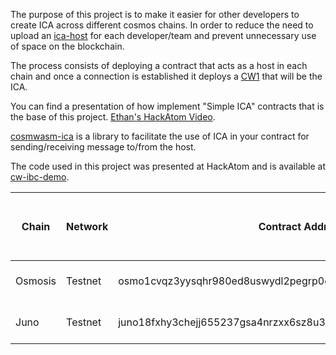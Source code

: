 The purpose of this project is to make it easier for other developers to create ICA across different cosmos chains. In order to reduce the need to upload an [ica-host](./contracts/ica-host/) for each developer/team and prevent unnecessary use of space on the blockchain.

The process consists of deploying a contract that acts as a host in each chain and once a connection is established it deploys a [CW1](https://github.com/CosmWasm/cw-plus/tree/main/contracts/cw1-whitelist) that will be the ICA.

You can find a presentation of how implement "Simple ICA" contracts that is the base of this project. [Ethan's HackAtom Video](https://www.youtube.com/watch?v=x75UobIr4qo&t=9070s).

[cosmwasm-ica](https://crates.io/crates/cosmwasm-ica) is a library to facilitate the use of ICA in your contract for sending/receiving message to/from the host.

The code used in this project was presented at HackAtom and is available at [cw-ibc-demo](https://github.com/confio/cw-ibc-demo).

| Chain | Network | Contract Address | CW1-Code ID | CW1 Upload Tx | CW-ICA-HOST-Code ID | CW-ICA-HOST Upload Tx & Instantiation Tx |
| - | - | - | - | - | - | - |
| Osmosis | Testnet | osmo1cvqz3yysqhr980ed8uswydl2pegrp0eglen3ruyaqnve0ennq6fs3cxmdg | 2943 |  [Tx][Juno-Testnet-CW1-Upload] | 2942 | [Upload Tx][Osmosis-Testnet-ICA-Host-Upload] & [Instantiation Tx][Osmosis-Testnet-ICA-Host-Instantiation]
| Juno | Testnet | juno18fxhy3chejj655237gsa4nrzxx6sz8u3lkejtmlj78c2hgre7fcsz56z24 | 1087 | [Tx][Juno-Testnet-CW1-Upload] | 1088 | [Upload Tx][Juno-Testnet-ICA-Host-Upload] & [Instantiation Tx][Juno-Testnet-ICA-Host-Instantiation]


[Juno-Testnet-CW1-Upload]: https://testnet.mintscan.io/juno-testnet/txs/3AB898B83C55B1E5980E2112B8D3BE8AEB14DD5CAAB1D4A0E81057676AF68813
[Juno-Testnet-ICA-Host-Upload]: https://testnet.mintscan.io/juno-testnet/txs/446509DE045FA08B5C3A18784D98725633D3590CB3CF4DF87A61B105CC3DEC55
[Juno-Testnet-ICA-Host-Instantiation]: https://testnet.mintscan.io/juno-testnet/txs/7DB3608F86910F6F91BA03E7906AA1B71C3F8B8ABDB9ABA3E6D8179FA82FC387

[Osmosis-Testnet-CW1-Upload]: https://testnet.mintscan.io/osmosis-testnet/txs/C7784B5D93DF33DC4DB2DBE7B63CA94C1AAE95C54561D3DD3DFA7C310A35809F
[Osmosis-Testnet-ICA-Host-Upload]: https://testnet.mintscan.io/osmosis-testnet/txs/0E9F8B62FEBFBE5808075B9EFD1DFF9E0A474F16DF7263A0A1108D4CB9DD1ABA
[Osmosis-Testnet-ICA-Host-Instantiation]: https://testnet.mintscan.io/osmosis-testnet/txs/F779E254046520F63F8F5F5DA3470BDE1D2DD292C1DE77090A432187B96EB1D3
